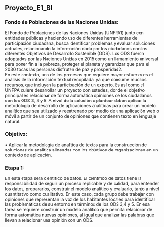## Proyecto_E1_BI
### Fondo de Poblaciones de las Naciones Unidas: 
El Fondo de Poblaciones de las Naciones Unidas (UNFPA1) junto con entidades públicas y 
haciendo uso de diferentes herramientas de participación ciudadana, busca identificar 
problemas y evaluar soluciones actuales, relacionando la información dada por los 
ciudadanos con los diferentes Objetivos de Desarrollo Sostenible (ODS). Los ODS fueron 
adoptados por las Naciones Unidas en 2015 como un llamamiento universal para poner fin 
a la pobreza, proteger el planeta y garantizar que para el 2030 todas las personas disfruten 
de paz y prosperidad2. \
En este contexto, uno de los procesos que requiere mayor esfuerzo es el análisis de la 
información textual recopilada, ya que consume muchos recursos, que incluyen la 
participación de un experto.  Es así como el UNFPA quiere desarrollar un proyecto con 
ustedes, donde el objetivo principal es relacionar de forma automática opiniones de los 
ciudadanos con los ODS 3, 4 y 5. A nivel de la solución a plantear deben aplicar la 
metodología de desarrollo de aplicaciones analíticas para crear un modelo analítico que sea 
utilizado y reentrenado por medio de una aplicación web o móvil a partir de un conjunto de 
opiniones que contienen texto en lenguaje natural. 
### Objetivo: 
• Aplicar la metodología de analítica de textos para la construcción de soluciones de 
analítica alineadas con los objetivos de organizaciones en un contexto de aplicación. 
### Etapa 1:
En esta etapa será científico de datos. El científico de datos tiene la responsabilidad de 
seguir un proceso replicable y de calidad, para entender los datos, prepararlos, construir el 
modelo analítico y evaluarlo, tanto a nivel cuantitativo como cualitativo. En este caso, cada 
grupo debe trabajar con opiniones que representan la voz de los habitantes locales para 
identificar las problemáticas de su entorno en términos de los ODS 3,4 y 5. En esa tarea se 
requiere construir un modelo analítico que permita relacionar de forma automática nuevas 
opiniones, al igual que analizar las palabras que llevan a relacionar una opinión con un ODS. 
